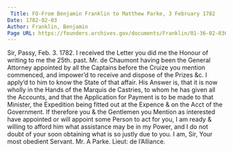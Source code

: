 ```yaml
---
 Title: FO-From Benjamin Franklin to Matthew Parke, 3 February 1782
Date: 1782-02-03
Author: Franklin, Benjamin
Page URL: https://founders.archives.gov/documents/Franklin/01-36-02-0363
---
```


Sir,
Passy, Feb. 3. 1782.
I received the Letter you did me the Honour of writing to me the 25th. past. Mr. de Chaumont having been the General Attorney appointed by all the Captains before the Cruize you mention commenced, and impower’d to receive and dispose of the Prizes &c. I apply’d to him to know the State of that affair. His Answer is, that it is now wholly in the Hands of the Marquis de Castries, to whom he has given all the Accounts, and that the Application for Payment is to be made to that Minister, the Expedition being fitted out at the Expence & on the Acct of the Government. If therefore you & the Gentlemen you Mention as interested have appointed or will appoint some Person to act for you, I am ready & willing to afford him what assistance may be in my Power, and I do not doubt of your soon obtaining what is so justly due to you.
I am, Sir, Your most obedient Servant.
Mr. A Parke. Lieut: de l’Alliance.


